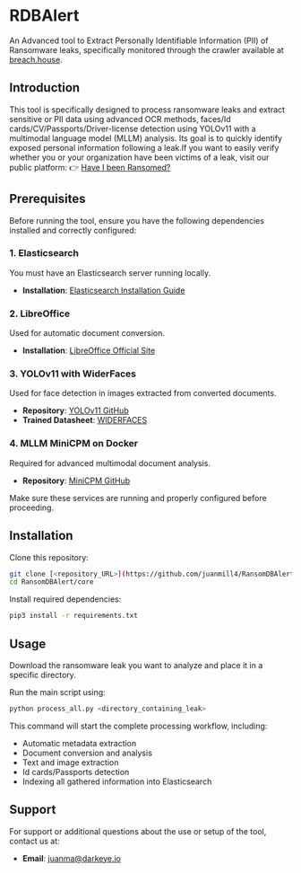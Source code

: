 # RDBAlert
An Advanced tool to Extract Personally Identifiable Information (PII) of Ransomware leaks, specifically monitored through the crawler available at [breach.house](https://breach.house).

## Introduction

This tool is specifically designed to process ransomware leaks and extract sensitive or PII data using advanced OCR methods, faces/Id cards/CV/Passports/Driver-license detection using YOLOv11 with a multimodal language model (MLLM) analysis. Its goal is to quickly identify exposed personal information following a leak.If you want to easily verify whether you or your organization have been victims of a leak, visit our public platform:
👉 [Have I been Ransomed?](https://haveibeenransom.com)

## Prerequisites

Before running the tool, ensure you have the following dependencies installed and correctly configured:

### 1. Elasticsearch

You must have an Elasticsearch server running locally.

-   **Installation**: [Elasticsearch Installation Guide](https://www.elastic.co/guide/en/elasticsearch/reference/current/install-elasticsearch.html)

### 2. LibreOffice

Used for automatic document conversion.

-   **Installation**: [LibreOffice Official Site](https://www.libreoffice.org/download/download/)

### 3. YOLOv11 with WiderFaces

Used for face detection in images extracted from converted documents.

-   **Repository**: [YOLOv11 GitHub](https://github.com/ultralytics/ultralytics)
-   **Trained Datasheet**: [WIDERFACES](http://shuoyang1213.me/WIDERFACE/)

### 4. MLLM MiniCPM on Docker

Required for advanced multimodal document analysis.

-   **Repository**: [MiniCPM GitHub](https://github.com/OpenBMB/MiniCPM)

Make sure these services are running and properly configured before proceeding.

## Installation

Clone this repository:

```bash
git clone [<repository_URL>](https://github.com/juanmill4/RansomDBAlert.git)
cd RansomDBAlert/core
```

Install required dependencies:
```bash
pip3 install -r requirements.txt
```
## Usage

Download the ransomware leak you want to analyze and place it in a specific directory.

Run the main script using:
```bash
python process_all.py <directory_containing_leak>
```
This command will start the complete processing workflow, including:

- Automatic metadata extraction
- Document conversion and analysis
- Text and image extraction
- Id cards/Passports detection
- Indexing all gathered information into Elasticsearch

## Support

For support or additional questions about the use or setup of the tool, contact us at:

-   **Email**: [juanma@darkeye.io](mailto:juanma@darkeye.io)
